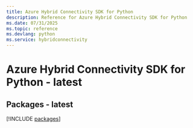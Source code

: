 ```yaml
---
title: Azure Hybrid Connectivity SDK for Python
description: Reference for Azure Hybrid Connectivity SDK for Python
ms.date: 07/31/2025
ms.topic: reference
ms.devlang: python
ms.service: hybridconnectivity
---
```

# Azure Hybrid Connectivity SDK for Python - latest
## Packages - latest
[!INCLUDE [packages](hybrid-connectivity-index.md)]